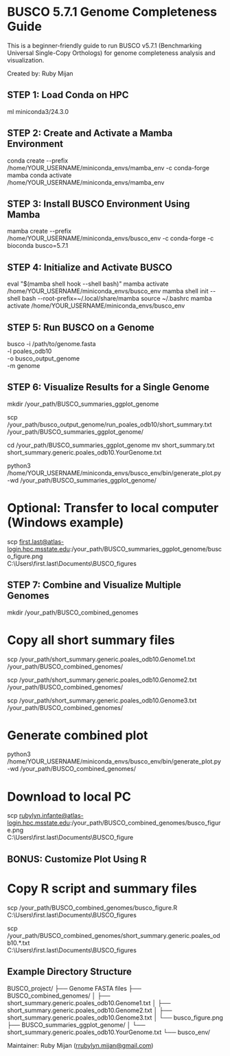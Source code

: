 BUSCO 5.7.1 Genome Completeness Guide
======================================

This is a beginner-friendly guide to run BUSCO v5.7.1 (Benchmarking Universal Single-Copy Orthologs)
for genome completeness analysis and visualization.

Created by: Ruby Mijan


STEP 1: Load Conda on HPC
--------------------------
ml miniconda3/24.3.0


STEP 2: Create and Activate a Mamba Environment
-----------------------------------------------
conda create --prefix /home/YOUR_USERNAME/miniconda_envs/mamba_env -c conda-forge mamba
conda activate /home/YOUR_USERNAME/miniconda_envs/mamba_env


STEP 3: Install BUSCO Environment Using Mamba
---------------------------------------------
mamba create --prefix /home/YOUR_USERNAME/miniconda_envs/busco_env -c conda-forge -c bioconda busco=5.7.1


STEP 4: Initialize and Activate BUSCO
-------------------------------------
eval "$(mamba shell hook --shell bash)"
mamba activate /home/YOUR_USERNAME/miniconda_envs/busco_env
mamba shell init --shell bash --root-prefix=~/.local/share/mamba
source ~/.bashrc
mamba activate /home/YOUR_USERNAME/miniconda_envs/busco_env


STEP 5: Run BUSCO on a Genome
-----------------------------
busco -i /path/to/genome.fasta \
      -l poales_odb10 \
      -o busco_output_genome \
      -m genome


STEP 6: Visualize Results for a Single Genome
---------------------------------------------
mkdir /your_path/BUSCO_summaries_ggplot_genome

scp /your_path/busco_output_genome/run_poales_odb10/short_summary.txt \
    /your_path/BUSCO_summaries_ggplot_genome/

cd /your_path/BUSCO_summaries_ggplot_genome
mv short_summary.txt short_summary.generic.poales_odb10.YourGenome.txt

python3 /home/YOUR_USERNAME/miniconda_envs/busco_env/bin/generate_plot.py \
        -wd /your_path/BUSCO_summaries_ggplot_genome/

# Optional: Transfer to local computer (Windows example)
scp first.last@atlas-login.hpc.msstate.edu:/your_path/BUSCO_summaries_ggplot_genome/busco_figure.png \
    C:\Users\first.last\Documents\BUSCO_figures


STEP 7: Combine and Visualize Multiple Genomes
----------------------------------------------
mkdir /your_path/BUSCO_combined_genomes

# Copy all short summary files
scp /your_path/short_summary.generic.poales_odb10.Genome1.txt \
    /your_path/BUSCO_combined_genomes/

scp /your_path/short_summary.generic.poales_odb10.Genome2.txt \
    /your_path/BUSCO_combined_genomes/

scp /your_path/short_summary.generic.poales_odb10.Genome3.txt \
    /your_path/BUSCO_combined_genomes/

# Generate combined plot
python3 /home/YOUR_USERNAME/miniconda_envs/busco_env/bin/generate_plot.py \
        -wd /your_path/BUSCO_combined_genomes/

# Download to local PC
scp rubylyn.infante@atlas-login.hpc.msstate.edu:/your_path/BUSCO_combined_genomes/busco_figure.png \
    C:\Users\first.last\Documents\BUSCO_figure


BONUS: Customize Plot Using R
-----------------------------
# Copy R script and summary files
scp /your_path/BUSCO_combined_genomes/busco_figure.R \
    C:\Users\first.last\Documents\BUSCO_figures

scp /your_path/BUSCO_combined_genomes/short_summary.generic.poales_odb10.*.txt \
    C:\Users\first.last\Documents\BUSCO_figures


Example Directory Structure
---------------------------
BUSCO_project/
├── Genome FASTA files
├── BUSCO_combined_genomes/
│   ├── short_summary.generic.poales_odb10.Genome1.txt
│   ├── short_summary.generic.poales_odb10.Genome2.txt
│   ├── short_summary.generic.poales_odb10.Genome3.txt
│   └── busco_figure.png
├── BUSCO_summaries_ggplot_genome/
│   └── short_summary.generic.poales_odb10.YourGenome.txt
└── busco_env/


Maintainer: Ruby Mijan (rrubylyn.mijan@gmail.com)

